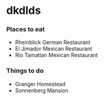 # dkdlds

### Places to eat
- Rheinblick German Restaurant
- El Jimador Mexican Restaurant
- Rio Tamatlan Mexican Restaurant

### Things to do
- Granger Homestead
- Sonnenberg Mansion
